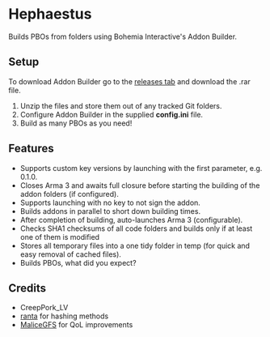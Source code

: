 # Hephaestus
Builds PBOs from folders using Bohemia Interactive's Addon Builder.

## Setup
To download Addon Builder go to the [releases tab](https://github.com/ArmaAchilles/AddonBuilder/releases) and download the .rar file.

1. Unzip the files and store them out of any tracked Git folders.
2. Configure Addon Builder in the supplied **config.ini** file.
3. Build as many PBOs as you need!

## Features
- Supports custom key versions by launching with the first parameter, e.g. 0.1.0.
- Closes Arma 3 and awaits full closure before starting the building of the addon folders (if configured).
- Supports launching with no key to not sign the addon.
- Builds addons in parallel to short down building times.
- After completion of building, auto-launches Arma 3 (configurable).
- Checks SHA1 checksums of all code folders and builds only if at least one of them is modified
- Stores all temporary files into a one tidy folder in temp (for quick and easy removal of cached files).
- Builds PBOs, what did you expect?

## Credits
- CreepPork_LV
- [ranta](https://social.msdn.microsoft.com/profile/ranta/?ws=usercard-mini) for hashing methods
- [MaliceGFS](https://github.com/MaliceGFS) for QoL improvements

